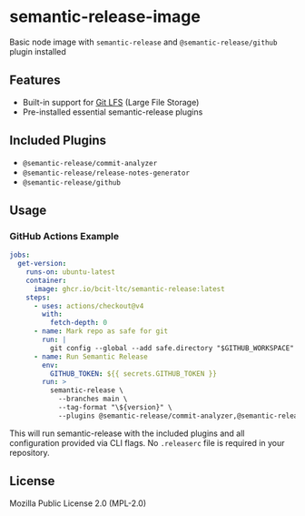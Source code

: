 # semantic-release-image

Basic node image with `semantic-release` and `@semantic-release/github` plugin installed

## Features
- Built-in support for [Git LFS](https://git-lfs.github.com/) (Large File Storage)
- Pre-installed essential semantic-release plugins

## Included Plugins
- `@semantic-release/commit-analyzer`
- `@semantic-release/release-notes-generator`
- `@semantic-release/github`

## Usage


### GitHub Actions Example

```yaml
jobs:
  get-version:
    runs-on: ubuntu-latest
    container:
      image: ghcr.io/bcit-ltc/semantic-release:latest
    steps:
      - uses: actions/checkout@v4
        with:
          fetch-depth: 0
      - name: Mark repo as safe for git
        run: |
          git config --global --add safe.directory "$GITHUB_WORKSPACE"
      - name: Run Semantic Release
        env:
          GITHUB_TOKEN: ${{ secrets.GITHUB_TOKEN }}
        run: >
          semantic-release \
            --branches main \
            --tag-format "\${version}" \
            --plugins @semantic-release/commit-analyzer,@semantic-release/release-notes-generator,@semantic-release/github
```

This will run semantic-release with the included plugins and all configuration provided via CLI flags. No `.releaserc` file is required in your repository.


## License
Mozilla Public License 2.0 (MPL-2.0)


